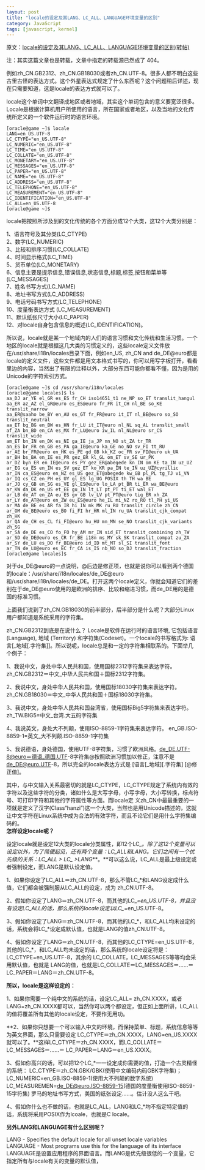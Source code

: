 ```yaml
---
layout: post
title: "locale的设定及其LANG、LC_ALL、LANGUAGE环境变量的区别"
category: JavaScript
tags: [javascript, kernel]
--- 
```


原文：[locale的设定及其LANG、LC_ALL、LANGUAGE环境变量的区别(转帖)](http://jmut.bokee.com/6874378.html)

注：其实这篇文章也是转载，文章中指定的转载源已然成了 404。

例如zh_CN.GB2312、zh_CN.GB18030或者zh_CN.UTF-8。很多人都不明白这些古里古怪的表达方式。这个外星表达式规定了什么东西呢？这个问题稍后详述，现在只需要知道，这是locale的表达方式就可以了。

locale这个单词中文翻译成地区或者地域，其实这个单词包含的意义要宽泛很多。Locale是根据计算机用户所使用的语言，所在国家或者地区，以及当地的文化传统所定义的一个软件运行时的语言环境。  

<!--more-->

```
[oracle@game ~]$ locale  
LANG=en_US.UTF-8  
LC_CTYPE="en_US.UTF-8"  
LC_NUMERIC="en_US.UTF-8"  
LC_TIME="en_US.UTF-8"  
LC_COLLATE="en_US.UTF-8"  
LC_MONETARY="en_US.UTF-8"  
LC_MESSAGES="en_US.UTF-8"  
LC_PAPER="en_US.UTF-8"  
LC_NAME="en_US.UTF-8"  
LC_ADDRESS="en_US.UTF-8"  
LC_TELEPHONE="en_US.UTF-8"  
LC_MEASUREMENT="en_US.UTF-8"  
LC_IDENTIFICATION="en_US.UTF-8"  
LC_ALL=en_US.UTF-8  
[oracle@game ~]$   
```

locale把按照所涉及到的文化传统的各个方面分成12个大类，这12个大类分别是：   
  
1、语言符号及其分类(LC_CTYPE)   
2、数字(LC_NUMERIC)   
3、比较和排序习惯(LC_COLLATE)   
4、时间显示格式(LC_TIME)   
5、货币单位(LC_MONETARY)   
6、信息主要是提示信息,错误信息,状态信息,标题,标签,按钮和菜单等(LC_MESSAGES)   
7、姓名书写方式(LC_NAME)   
8、地址书写方式(LC_ADDRESS)   
9、电话号码书写方式(LC_TELEPHONE)   
10、度量衡表达方式 (LC_MEASUREMENT)   
11、默认纸张尺寸大小(LC_PAPER)   
12、对locale自身包含信息的概述(LC_IDENTIFICATION)。  
  
所以说，locale就是某一个地域内的人们的语言习惯和文化传统和生活习惯。一个地区的locale就是根据这几大类的习惯定义的，这些locale定义文件放在/usr/share/i18n/locales目录下面，例如en_US, zh_CN and de_DE@euro都是locale的定义文件，这些文件都是用文本格式书写的，你可以用写字板打开，看看里边的内容，当然出了有限的注释以外，大部分东西可能你都看不懂，因为是用的Unicode的字符索引方式。  

```  
[oracle@game ~]$ cd /usr/share/i18n/locales  
[oracle@game locales]$ ls  
aa_DJ ar_YE el_GR es_ES fr_CH iso14651_t1 ne_NP so_ET translit_hangul  
aa_ER az_AZ el_GR@euro es_ES@euro fr_FR it_CH nl_BE so_KE translit_narrow  
aa_ER@saaho be_BY en_AU es_GT fr_FR@euro it_IT nl_BE@euro so_SO translit_neutral  
aa_ET bg_BG en_BW es_HN fr_LU it_IT@euro nl_NL sq_AL translit_small  
af_ZA bn_BD en_CA es_MX fr_LU@euro iw_IL nl_NL@euro sr_CS translit_wide  
am_ET bn_IN en_DK es_NI ga_IE ja_JP nn_NO st_ZA tr_TR  
an_ES br_FR en_GB es_PA ga_IE@euro ka_GE no_NO sv_FI tt_RU  
ar_AE br_FR@euro en_HK es_PE gd_GB kk_KZ oc_FR sv_FI@euro uk_UA  
ar_BH bs_BA en_IE es_PR gez_ER kl_GL om_ET sv_SE ur_PK  
ar_DZ byn_ER en_IE@euro es_PY gez_ER@abegede kn_IN om_KE ta_IN uz_UZ  
ar_EG ca_ES en_IN es_SV gez_ET ko_KR pa_IN te_IN uz_UZ@cyrillic  
ar_IN ca_ES@euro en_NZ es_US gez_ET@abegede kw_GB pl_PL tg_TJ vi_VN  
ar_IQ cs_CZ en_PH es_UY gl_ES lg_UG POSIX th_TH wa_BE  
ar_JO cy_GB en_SG es_VE gl_ES@euro lo_LA pt_BR ti_ER wa_BE@euro  
ar_KW da_DK en_US et_EE gu_IN lt_LT pt_PT ti_ET wal_ET  
ar_LB de_AT en_ZA eu_ES gv_GB lv_LV pt_PT@euro tig_ER xh_ZA  
ar_LY de_AT@euro en_ZW eu_ES@euro he_IL mi_NZ ro_RO tl_PH yi_US  
ar_MA de_BE es_AR fa_IR hi_IN mk_MK ru_RU translit_circle zh_CN  
ar_OM de_BE@euro es_BO fi_FI hr_HR ml_IN ru_UA translit_cjk_compat zh_HK  
ar_QA de_CH es_CL fi_FI@euro hu_HU mn_MN se_NO translit_cjk_variants zh_SG  
ar_SA de_DE es_CO fo_FO hy_AM mr_IN sid_ET translit_combining zh_TW  
ar_SD de_DE@euro es_CR fr_BE i18n ms_MY sk_SK translit_compat zu_ZA  
ar_SY de_LU es_DO fr_BE@euro id_ID mt_MT sl_SI translit_font  
ar_TN de_LU@euro es_EC fr_CA is_IS nb_NO so_DJ translit_fraction  
[oracle@game locales]$   
```
  
对于de_DE@euro的一点说明，@后边是修正项，也就是说你可以看到两个德国的locale：/usr/share/i18n/locales/de_DE@euro和/usr/share/i18n/locales/de_DE。打开这两个locale定义，你就会知道它们的差别在于de_DE@euro使用的是欧洲的排序、比较和缩进习惯，而de_DE用的是德国的标准习惯。   
  
上面我们说到了zh_CN.GB18030的前半部分，后半部分是什么呢？大部分Linux用户都知道是系统采用的字符集。

zh_CN.GB2312到底是在说什么？ Locale是软件在运行时的语言环境, 它包括语言(Language), 地域 (Territory) 和字符集(Codeset)。一个locale的书写格式为: 语言[_地域[.字符集]]。所以说呢，locale总是和一定的字符集相联系的。下面举几个例子：   
  
1、我说中文，身处中华人民共和国，使用国标2312字符集来表达字符。zh_CN.GB2312＝中文_中华人民共和国＋国标2312字符集。   
  
2、我说中文，身处中华人民共和国，使用国标18030字符集来表达字符。zh_CN.GB18030＝中文_中华人民共和国＋国标18030字符集。   
  
3、我说中文，身处中华人民共和国台湾省，使用国标Big5字符集来表达字符。zh_TW.BIG5=中文_台湾.大五码字符集   
  
4、我说英文，身处大不列颠，使用ISO-8859-1字符集来表达字符。 en_GB.ISO-8859-1=英文_大不列颠.ISO-8859-1字符集   
  
5、我说德语，身处德国，使用UTF-8字符集，习惯了欧洲风格。[de_DE.UTF-8@euro＝德语_德国.UTF](mailto:de_DE.UTF-8@euro=%C3%A5%C2%BE%C2%B7%C3%A8%C2%AF%C2%AD_%C3%A5%C2%BE%C2%B7%C3%A5%E2%80%BA%C2%BD.UTF)-8字符集@按照欧洲习惯加以修正，注意不是[de_DE@euro.UTF](mailto:de_DE@euro.UTF)-8，所以完全的locale表达方式是 [语言[_地域][.字符集] [@修正值]。   

其中，与中文输入关系最密切的就是LC_CTYPE，LC_CTYPE规定了系统内有效的字符以及这些字符的分类，诸如什么是大写字母，小写字母，大小写转换，标点符号、可打印字符和其他的字符属性等方面。而locale定 义zh_CN中最最重要的一项就是定义了汉字(Class“hanzi”)这一个大类，当然也是用Unicode描述的，这就让中文字符在Linux系统中成为合法的有效字符，而且不论它们是用什么字符集编码的。   
**怎样设定locale呢？**  
  
设定locale就是设定12大类的locale分类属性，即12个LC_*。除了这12个变量可以设定以外，为了简便起见，还有两个变量：LC_ALL和LANG。**它们之间有一个优先级的关系：LC_ALL > LC_* >LANG****。**可以这么说，LC_ALL是最上级设定或者强制设定，而LANG是默认设定值。   
  
1、如果你设定了LC_ALL＝zh_CN.UTF-8，那么不管LC_*和LANG设定成什么值，它们都会被强制服从LC_ALL的设定，成为 zh_CN.UTF-8。   
  
2、假如你设定了LANG＝zh_CN.UTF-8，而其他的LC_*=en_US.UTF-8，并且没有设定LC_ALL的话，那么系统的locale设定以LC_*=en_US.UTF-8。   
  
3、假如你设定了LANG＝zh_CN.UTF-8，而其他的LC_*，和LC_ALL均未设定的话，系统会将LC_*设定成默认值，也就是LANG的值zh_CN.UTF-8。   
  
4、假如你设定了LANG＝zh_CN.UTF-8，而其他的LC_CTYPE=en_US.UTF-8，其他的LC_*，和LC_ALL均未设定的话，那么系统的locale设定将是：LC_CTYPE=en_US.UTF-8，其余的 LC_COLLATE，LC_MESSAGES等等均会采用默认值，也就是 LANG的值，也就是LC_COLLATE＝LC_MESSAGES＝……＝ LC_PAPER＝LANG＝zh_CN.UTF-8。   
  
**所以，locale是这样设定的：**  
  
1、如果你需要一个纯中文的系统的话，设定LC_ALL= zh_CN.XXXX，或者LANG=zh_CN.XXXX都可以，当然你可以两个都设定，但正如上面所讲，LC_ALL的值将覆盖所有其他的locale设定，不要作无用功。   
  
**2、如果你只想要一个可以输入中文的环境，而保持菜单、标题，系统信息等等为英文界面，那么只需要设定 LC_CTYPE＝zh_CN.XXXX，LANG=en_US.XXXX就可以了。**这样LC_CTYPE＝zh_CN.XXXX，而LC_COLLATE＝LC_MESSAGES＝……＝ LC_PAPER＝LANG＝en_US.XXXX。   
  
3、假如你高兴的话，可以把12个LC_*一一设定成你需要的值，打造一个古灵精怪的系统： LC_CTYPE＝zh_CN.GBK/GBK(使用中文编码内码GBK字符集)； LC_NUMERIC=en_GB.ISO-8859-1(使用大不列颠的数字系统) LC_MEASUREMEN=de_DE@euro.ISO-8859-15(德国的度量衡使用ISO-8859-15字符集) 罗马的地址书写方式，美国的纸张设定……。估计没人这么干吧。   
  
4、假如你什么也不做的话，也就是LC_ALL，LANG和LC_*均不指定特定值的话，系统将采用POSIX作为lcoale，也就是C locale。  
  
**另外LANG和LANGUAGE有什么区别呢？**  
  
LANG - Specifies the default locale for all unset locale variables  
LANGUAGE - Most programs use this for the language of its interface  
LANGUAGE是设置应用程序的界面语言。而LANG是优先级很低的一个变量，它指定所有与locale有关的变量的默认值，







